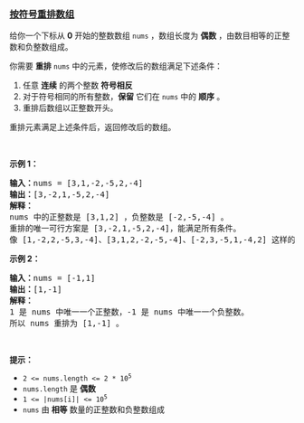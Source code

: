 ### [按符号重排数组](https://leetcode-cn.com/problems/rearrange-array-elements-by-sign)

<p>给你一个下标从 <strong>0</strong> 开始的整数数组 <code>nums</code> ，数组长度为 <strong>偶数</strong> ，由数目相等的正整数和负整数组成。</p>

<p>你需要 <strong>重排</strong> <code>nums</code> 中的元素，使修改后的数组满足下述条件：</p>

<ol>
	<li>任意&nbsp;<strong>连续</strong> 的两个整数 <strong>符号相反</strong></li>
	<li>对于符号相同的所有整数，<strong>保留</strong> 它们在 <code>nums</code> 中的 <strong>顺序</strong> 。</li>
	<li>重排后数组以正整数开头。</li>
</ol>

<p>重排元素满足上述条件后，返回修改后的数组。</p>

<p>&nbsp;</p>

<p><strong>示例 1：</strong></p>

<pre>
<strong>输入：</strong>nums = [3,1,-2,-5,2,-4]
<strong>输出：</strong>[3,-2,1,-5,2,-4]
<strong>解释：</strong>
nums 中的正整数是 [3,1,2] ，负整数是 [-2,-5,-4] 。
重排的唯一可行方案是 [3,-2,1,-5,2,-4]，能满足所有条件。
像 [1,-2,2,-5,3,-4]、[3,1,2,-2,-5,-4]、[-2,3,-5,1,-4,2] 这样的其他方案是不正确的，因为不满足一个或者多个条件。 
</pre>

<p><strong>示例 2：</strong></p>

<pre>
<strong>输入：</strong>nums = [-1,1]
<strong>输出：</strong>[1,-1]
<strong>解释：</strong>
1 是 nums 中唯一一个正整数，-1 是 nums 中唯一一个负整数。
所以 nums 重排为 [1,-1] 。
</pre>

<p>&nbsp;</p>

<p><strong>提示：</strong></p>

<ul>
	<li><code>2 &lt;= nums.length &lt;= 2 * 10<sup>5</sup></code></li>
	<li><code>nums.length</code> 是 <strong>偶数</strong></li>
	<li><code>1 &lt;= |nums[i]| &lt;= 10<sup>5</sup></code></li>
	<li><code>nums</code> 由 <strong>相等</strong> 数量的正整数和负整数组成</li>
</ul>
